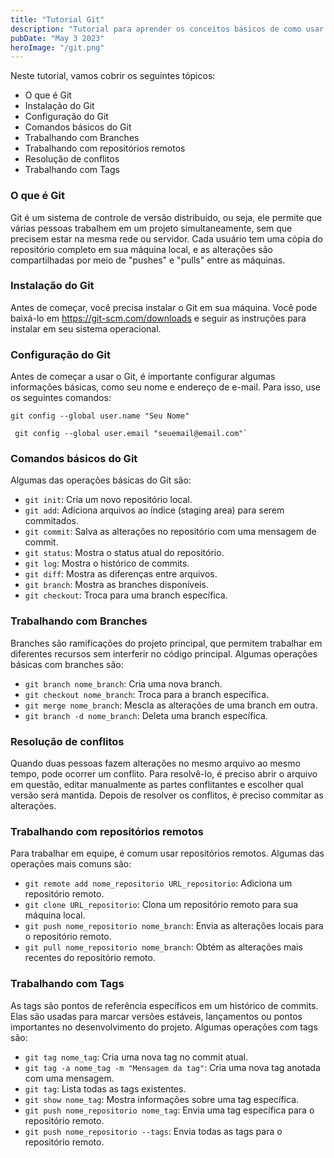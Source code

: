 ```yaml
---
title: "Tutorial Git"
description: "Tutorial para aprender os conceitos básicos de como usar o Git."
pubDate: "May 3 2023"
heroImage: "/git.png"
---
```


Neste tutorial, vamos cobrir os seguintes tópicos:

- O que é Git
- Instalação do Git
- Configuração do Git
- Comandos básicos do Git
- Trabalhando com Branches
- Trabalhando com repositórios remotos
- Resolução de conflitos
- Trabalhando com Tags

### O que é Git

Git é um sistema de controle de versão distribuído, ou seja, ele permite que várias pessoas trabalhem em um projeto simultaneamente, sem que precisem estar na mesma rede ou servidor. Cada usuário tem uma cópia do repositório completo em sua máquina local, e as alterações são compartilhadas por meio de "pushes" e "pulls" entre as máquinas.

### Instalação do Git
Antes de começar, você precisa instalar o Git em sua máquina. Você pode baixá-lo em https://git-scm.com/downloads e seguir as instruções para instalar em seu sistema operacional.

### Configuração do Git

Antes de começar a usar o Git, é importante configurar algumas informações básicas, como seu nome e endereço de e-mail. Para isso, use os seguintes comandos:

```
git config --global user.name "Seu Nome"
```
```
 git config --global user.email "seuemail@email.com"`
```

### Comandos básicos do Git

Algumas das operações básicas do Git são:

- `git init`: Cria um novo repositório local.
- `git add`: Adiciona arquivos ao índice (staging area) para serem commitados.
- `git commit`: Salva as alterações no repositório com uma mensagem de commit.
- `git status`: Mostra o status atual do repositório.
- `git log`: Mostra o histórico de commits.
- `git diff`: Mostra as diferenças entre arquivos.
- `git branch`: Mostra as branches disponíveis.
- `git checkout`: Troca para uma branch específica.


### Trabalhando com Branches

Branches são ramificações do projeto principal, que permitem trabalhar em diferentes recursos sem interferir no código principal. Algumas operações básicas com branches são:

- `git branch nome_branch`: Cria uma nova branch.
- `git checkout nome_branch`: Troca para a branch específica.
- `git merge nome_branch`: Mescla as alterações de uma branch em outra.
- `git branch -d nome_branch`: Deleta uma branch específica.

### Resolução de conflitos

Quando duas pessoas fazem alterações no mesmo arquivo ao mesmo tempo, pode ocorrer um conflito. Para resolvê-lo, é preciso abrir o arquivo em questão, editar manualmente as partes conflitantes e escolher qual versão será mantida. Depois de resolver os conflitos, é preciso commitar as alterações.

### Trabalhando com repositórios remotos

Para trabalhar em equipe, é comum usar repositórios remotos. Algumas das operações mais comuns são:

- `git remote add nome_repositorio URL_repositorio`: Adiciona um repositório remoto.
- `git clone URL_repositorio`: Clona um repositório remoto para sua máquina local.
- `git push nome_repositorio nome_branch`: Envia as alterações locais para o repositório remoto.
- `git pull nome_repositorio nome_branch`: Obtém as alterações mais recentes do repositório remoto.

### Trabalhando com Tags

As tags são pontos de referência específicos em um histórico de commits. Elas são usadas para marcar versões estáveis, lançamentos ou pontos importantes no desenvolvimento do projeto. Algumas operações com tags são:

- `git tag nome_tag`: Cria uma nova tag no commit atual.
- `git tag -a nome_tag -m "Mensagem da tag"`: Cria uma nova tag anotada com uma mensagem.
- `git tag`: Lista todas as tags existentes.
- `git show nome_tag`: Mostra informações sobre uma tag específica.
- `git push nome_repositorio nome_tag`: Envia uma tag específica para o repositório remoto.
- `git push nome_repositorio --tags`: Envia todas as tags para o repositório remoto.

